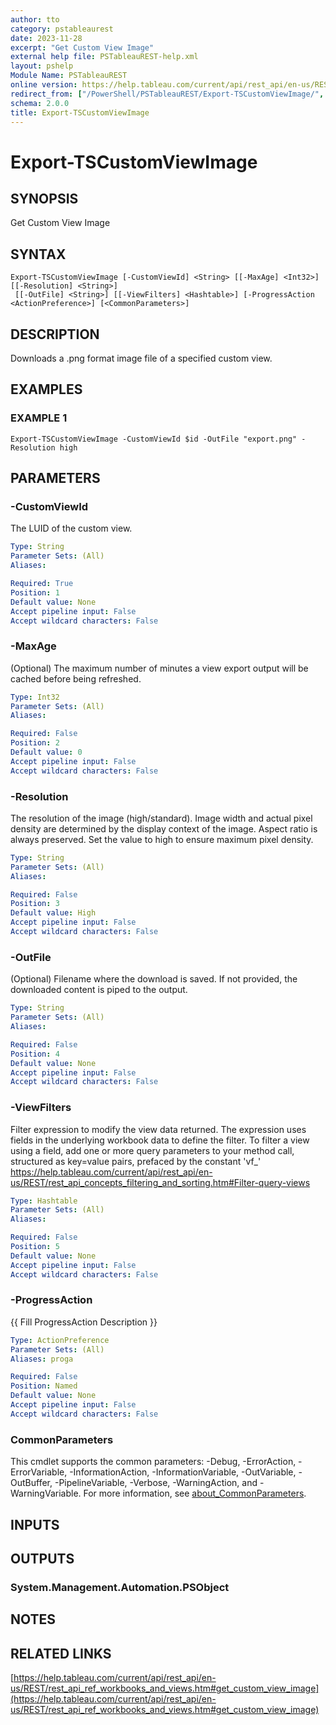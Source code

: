 ```yaml
---
author: tto
category: pstableaurest
date: 2023-11-28
excerpt: "Get Custom View Image"
external help file: PSTableauREST-help.xml
layout: pshelp
Module Name: PSTableauREST
online version: https://help.tableau.com/current/api/rest_api/en-us/REST/rest_api_ref_workbooks_and_views.htm#get_custom_view_image
redirect_from: ["/PowerShell/PSTableauREST/Export-TSCustomViewImage/", "/PowerShell/PSTableauREST/export-tscustomviewimage/", "/PowerShell/export-tscustomviewimage/"]
schema: 2.0.0
title: Export-TSCustomViewImage
---
```


# Export-TSCustomViewImage

## SYNOPSIS
Get Custom View Image

## SYNTAX

```
Export-TSCustomViewImage [-CustomViewId] <String> [[-MaxAge] <Int32>] [[-Resolution] <String>]
 [[-OutFile] <String>] [[-ViewFilters] <Hashtable>] [-ProgressAction <ActionPreference>] [<CommonParameters>]
```

## DESCRIPTION
Downloads a .png format image file of a specified custom view.

## EXAMPLES

### EXAMPLE 1
```
Export-TSCustomViewImage -CustomViewId $id -OutFile "export.png" -Resolution high
```

## PARAMETERS

### -CustomViewId
The LUID of the custom view.

```yaml
Type: String
Parameter Sets: (All)
Aliases:

Required: True
Position: 1
Default value: None
Accept pipeline input: False
Accept wildcard characters: False
```

### -MaxAge
(Optional) The maximum number of minutes a view export output will be cached before being refreshed.

```yaml
Type: Int32
Parameter Sets: (All)
Aliases:

Required: False
Position: 2
Default value: 0
Accept pipeline input: False
Accept wildcard characters: False
```

### -Resolution
The resolution of the image (high/standard).
Image width and actual pixel density are determined by the display context of the image.
Aspect ratio is always preserved.
Set the value to high to ensure maximum pixel density.

```yaml
Type: String
Parameter Sets: (All)
Aliases:

Required: False
Position: 3
Default value: High
Accept pipeline input: False
Accept wildcard characters: False
```

### -OutFile
(Optional) Filename where the download is saved.
If not provided, the downloaded content is piped to the output.

```yaml
Type: String
Parameter Sets: (All)
Aliases:

Required: False
Position: 4
Default value: None
Accept pipeline input: False
Accept wildcard characters: False
```

### -ViewFilters
Filter expression to modify the view data returned.
The expression uses fields in the underlying workbook data to define the filter.
To filter a view using a field, add one or more query parameters to your method call, structured as key=value pairs, prefaced by the constant 'vf_'
https://help.tableau.com/current/api/rest_api/en-us/REST/rest_api_concepts_filtering_and_sorting.htm#Filter-query-views

```yaml
Type: Hashtable
Parameter Sets: (All)
Aliases:

Required: False
Position: 5
Default value: None
Accept pipeline input: False
Accept wildcard characters: False
```

### -ProgressAction
{{ Fill ProgressAction Description }}

```yaml
Type: ActionPreference
Parameter Sets: (All)
Aliases: proga

Required: False
Position: Named
Default value: None
Accept pipeline input: False
Accept wildcard characters: False
```

### CommonParameters
This cmdlet supports the common parameters: -Debug, -ErrorAction, -ErrorVariable, -InformationAction, -InformationVariable, -OutVariable, -OutBuffer, -PipelineVariable, -Verbose, -WarningAction, and -WarningVariable. For more information, see [about_CommonParameters](http://go.microsoft.com/fwlink/?LinkID=113216).

## INPUTS

## OUTPUTS

### System.Management.Automation.PSObject
## NOTES

## RELATED LINKS

[https://help.tableau.com/current/api/rest_api/en-us/REST/rest_api_ref_workbooks_and_views.htm#get_custom_view_image](https://help.tableau.com/current/api/rest_api/en-us/REST/rest_api_ref_workbooks_and_views.htm#get_custom_view_image)

